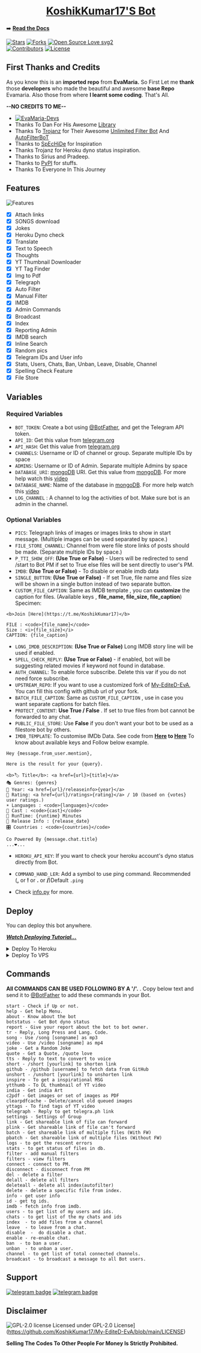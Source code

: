 <h1 align="center">
  <b><a href="https://KoshikKumar17.github.io/My-EditeD-EvA/bot">KoshikKumar17'S Bot</a></b>
</h1>



➡️ **[Read the Docs](https://KoshikKumar17.github.io/My-EditeD-EvA)**



[![Stars](https://img.shields.io/github/stars/KoshikKumar17/My-EditeD-EvA?style=flat-square&color=yellow)](https://github.com/KoshikKumar17/My-EditeD-EvA/stargazers)
[![Forks](https://img.shields.io/github/forks/KoshikKumar17/My-EditeD-EvA?style=flat-square&color=orange)](https://github.com/KoshikKumar17/My-EditeD-EvA/fork)
[![Open Source Love svg2](https://badges.frapsoft.com/os/v2/open-source.svg?v=103)](https://github.com/KoshikKumar17/My-EditeD-EvA)   
[![Contributors](https://img.shields.io/github/contributors/KoshikKumar17/My-EditeD-EvA?style=flat-square&color=green)](https://github.com/KoshikKumar17/My-EditeD-EvA)
[![License](https://img.shields.io/badge/License-GPL-blue)](https://github.com/KoshikKumar17/My-EditeD-EvA/blob/main/LICENSE)

## First Thanks and Credits
As you know this is an **imported repo** from **EvaMaria.** So First Let me **thank** those **developers** who made the beautiful and awesome **base Repo** Evamaria. Also those from where **I learnt some coding**.
That's All. 

**--NO CREDITS TO ME--**

- [![EvaMaria-Devs](https://img.shields.io/static/v1?label=EvaMaria&message=devs&color=critical)](https://telegram.dog/EvaMariaDevs)
 - Thanks To Dan For His Awesome [Library](https://github.com/pyrogram/pyrogram)
 - Thanks To [Trojanz](https://github.com/trojanzhex) for Their Awesome [Unlimited Filter Bot](https://github.com/TroJanzHEX/Unlimited-Filter-Bot) And [AutoFilterBoT](https://github.com/trojanzhex/auto-filter-bot)
 - Thanks to [SpEcHiDe](https://t.me/SpEcHlDe) for Inspiration
 - Thanks Trojanz for Heroku dyno status inspiration.
 - Thanks to Sirius and Pradeep.
 - Thanks to [PyPI](https://PyPI.org) for stuffs.
 - Thanks To Everyone In This Journey


## Features

![Features](https://telegra.ph/file/1f16236a1f9e3801abd91.jpg)

- [x] Attach links
- [x] SONGS download
- [x] Jokes
- [x] Heroku Dyno check
- [x] Translate
- [x] Text to Speech
- [x] Thoughts
- [x] YT Thumbnail Downloader
- [x] YT Tag Finder
- [x] Img to Pdf
- [x] Telegraph
- [x] Auto Filter
- [x] Manual Filter
- [x] IMDB
- [x] Admin Commands
- [x] Broadcast
- [x] Index
- [x] Reporting Admin
- [x] IMDB search
- [x] Inline Search
- [x] Random pics
- [x] Telegram IDs and User info 
- [x] Stats, Users, Chats, Ban, Unban, Leave, Disable, Channel
- [x] Spelling Check Feature
- [x] File Store

## Variables


### Required Variables
* `BOT_TOKEN`: Create a bot using [@BotFather](https://telegram.dog/BotFather), and get the Telegram API token.
* `API_ID`: Get this value from [telegram.org](https://my.telegram.org/apps)
* `API_HASH`: Get this value from [telegram.org](https://my.telegram.org/apps)
* `CHANNELS`: Username or ID of channel or group. Separate multiple IDs by space
* `ADMINS`: Username or ID of Admin. Separate multiple Admins by space
* `DATABASE_URI`: [mongoDB](https://www.mongodb.com) URI. Get this value from [mongoDB](https://www.mongodb.com). For more help watch this [video](https://youtu.be/1G1XwEOnxxo)
* `DATABASE_NAME`: Name of the database in [mongoDB](https://www.mongodb.com). For more help watch this [video](https://youtu.be/1G1XwEOnxxo)
* `LOG_CHANNEL` : A channel to log the activities of bot. Make sure bot is an admin in the channel.
### Optional Variables
* `PICS`: Telegraph links of images or images links to show in start message. (Multiple images can be used separated by space.)
* `FILE_STORE_CHANNEL`: Channel from were file store links of posts should be made. (Separate multiple IDs by space.)
* `P_TTI_SHOW_OFF`: **(Use True or False)** - Users will be redirected to send /start to Bot PM  if set to True else files will be sent  directly to user's PM.
* `IMDB`: **(Use True or False)** - To disable or enable imdb data
* `SINGLE_BUTTON`: **(Use True or False)** - If set True, file name and files size will be shown in a single button instead of two separate button.
* `CUSTOM_FILE_CAPTION`: Same as IMDB template , you can **customize** the caption for files. (Available keys , **file_name, file_size, file_caption**)
 Specimen: 
```
<b>Join [Here](https://t.me/KoshikKumar17)</b> 

FILE : <code>{file_name}</code> 
Size : <i>{file_size}</i>
CAPTION: {file_caption}
```
* `LONG_IMDB_DESCRIPTION`: **(Use True or False)**  Long IMDB story line will be used if enabled.
* `SPELL_CHECK_REPLY`: **(Use True or False)** - if enabled, bot will be suggesting related movies if keyword not found in database.
* `AUTH_CHANNEL`: To enable force subscribe. Delete this var if you do not need force subscribe.
* `UPSTREAM_REPO`: If you want to use a customized fork of [My-EditeD-EvA](https://github.com/KoshikKumar17/My-EditeD-EvA), You can fill this config with github url of your fork.
* `BATCH_FILE_CAPTION`: Same as `CUSTOM_FILE_CAPTION` , use in case you want separate captions for batch files.
* `PROTECT_CONTENT`: **Use True / False** . If set to true files from bot cannot be forwarded to any chat.
* `PUBLIC_FILE_STORE`: Use **False** if you don't want your bot to be used as a filestore bot by others.
* `IMDB_TEMPLATE`: To customise IMDb Data. See code from **[Here](https://github.com/KoshikKumar17/My-EditeD-EvA/blob/V2.0/plugins/pm_filter.py#L1002) to [Here](https://github.com/KoshikKumar17/My-EditeD-EvA/blob/V2.0/plugins/pm_filter.py#L1029)** To know about available keys and Follow below example.
```
Hey {message.from_user.mention},

Here is the result for your {query}.

<b>🏷 Title</b>: <a href={url}>{title}</a>
🎭 Genres: {genres}
📆 Year: <a href={url}/releaseinfo>{year}</a>
🌟 Rating: <a href={url}/ratings>{rating}</a> / 10 (based on {votes} user ratings.)
☀️ Languages : <code>{languages}</code>
👥 Cast : <code>{cast}</code>
📀 RunTime: {runtime} Minutes
📆 Release Info : {release_date}
🎛 Countries : <code>{countries}</code>

Co Powered By {message.chat.title}
...❤️...
```
* `HEROKU_API_KEY`: If you want to check your heroku account's dyno status directly from Bot.
* `COMMAND_HAND_LER`: Add a symbol to use ping command. Recommended (**,** or **!** or **.** or **/**)Default `.ping`

* Check [info.py](https://github.com/KoshikKumar17/My-EditeD-EvA/blob/V2.0/plugins/info.py) for more.


## Deploy
You can deploy this bot anywhere.

<i>**[Watch Deploying Tutorial...](https://youtu.be/1G1XwEOnxxo)**</i>

<details><summary>Deploy To Heroku</summary>
<p>
<br>
<a href="https://telegram.dog/XTZ_HerokuBot?start=S29zaGlrS3VtYXIxNy9NeS1FZGl0ZUQtRXZBIFYyLjA">
  <img src="https://www.herokucdn.com/deploy/button.svg" alt="Deploy">
</a>

**OR**

<a href="https://heroku.com/deploy?template=https://github.com/KoshikKumar17/My-EditeD-EvA">
  <img src="https://www.herokucdn.com/deploy/button.svg" alt="Deploy">
</a>
</p>
</details>

<details><summary>Deploy To VPS</summary>
<p>
<pre>
git clone https://github.com/KoshikKumar17/My-EditeD-EvA
# Install Packages
pip3 install -U -r requirements.txt
Edit info.py with variables as given below then run bot.
python3 bot.py
</pre>
</p>
</details>


## Commands
**All COMMANDS CAN BE USED FOLLOWING BY A '/'.**
.
Copy below text and send it to [@BotFather](https://telegram.me/botfather) to add these commands in your Bot.
```
start - Check if Up or not.
help - Get help Menu.
about - Know about the bot
botstatus - Get Bot dyno status
report - Give your report about the bot to bot owner.
tr - Reply, Long Press and Lang. Code.
song - Use /song [songname] as mp3
video - Use /video [songname] as mp4
joke - Get a Random Joke
quote - Get a Quote, /quote love
tts - Reply to text to convert to voice
short - /short [yourlink] to shorten link
github - /github [username] to fetch data from GitHub
unshort - /unshort [yourlink] to unshorten link
inspire - To get a inspirational MSG
ytthumb - To DL thumbnail of YT video
india - Get india Art
c2pdf - Get images or set of images as PDF
clearpdfcache - Delete/cancel old queued images
yttags - To find tags of YT video
telegraph - Reply to get telegra.ph link
settings - Settings of Group
link - Get shareable link of file can forward
plink - Get shareable link of file can't forward
batch - Get shareable link of multiple files (With FW)
pbatch - Get shareable link of multiple files (Without FW) 
logs - to get the rescent errors
stats - to get status of files in db.
filter - add manual filters
filters - view filters
connect - connect to PM.
disconnect - disconnect from PM
del - delete a filter
delall - delete all filters
deleteall - delete all index(autofilter)
delete - delete a specific file from index.
info - get user info
id - get tg ids.
imdb - fetch info from imdb.
users - to get list of my users and ids.
chats - to get list of the my chats and ids 
index  - to add files from a channel
leave  - to leave from a chat.
disable  -  do disable a chat.
enable - re-enable chat.
ban  - to ban a user.
unban  - to unban a user.
channel - to get list of total connected channels.
broadcast - to broadcast a message to all Bot users.
```
## Support
[![telegram badge](https://img.shields.io/badge/Telegram-Bot-30302f?style=flat&logo=telegram)](https://telegram.me/MYBOTKK_17BOT)
[![telegram badge](https://img.shields.io/badge/Telegram-Channel-30302f?style=flat&logo=telegram)](https://telegram.me/KOSHIKKUMAR17)

## Disclaimer
![GPL-2.0 license](./assets/LICENSE.png)
Licensed under GPL-2.0 License](https://github.com/KoshikKumar17/My-EditeD-EvA/blob/main/LICENSE)

**Selling The Codes To Other People For Money Is Strictly Prohibited.**
